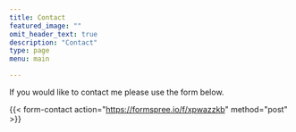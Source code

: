 ```yaml
---
title: Contact
featured_image: ""
omit_header_text: true
description: "Contact"
type: page
menu: main

---
```


If you would like to contact me please use the form below.

{{< form-contact action="https://formspree.io/f/xpwazzkb" method="post" >}}
